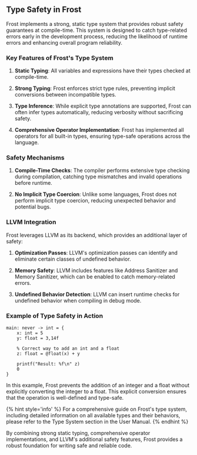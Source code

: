 ## Type Safety in Frost

Frost implements a strong, static type system that provides robust safety
guarantees at compile-time. This system is designed to catch type-related errors
early in the development process, reducing the likelihood of runtime errors and
enhancing overall program reliability.

### Key Features of Frost's Type System

1. **Static Typing**: All variables and expressions have their types checked at
   compile-time.

2. **Strong Typing**: Frost enforces strict type rules, preventing implicit
   conversions between incompatible types.

3. **Type Inference**: While explicit type annotations are supported, Frost can
   often infer types automatically, reducing verbosity without sacrificing
   safety.

4. **Comprehensive Operator Implementation**: Frost has implemented all
   operators for all built-in types, ensuring type-safe operations across the
   language.

### Safety Mechanisms

1. **Compile-Time Checks**: The compiler performs extensive type checking during
   compilation, catching type mismatches and invalid operations before runtime.

2. **No Implicit Type Coercion**: Unlike some languages, Frost does not perform
   implicit type coercion, reducing unexpected behavior and potential bugs.

### LLVM Integration

Frost leverages LLVM as its backend, which provides an additional layer of
safety:

1. **Optimization Passes**: LLVM's optimization passes can identify and
   eliminate certain classes of undefined behavior.

2. **Memory Safety**: LLVM includes features like Address Sanitizer and Memory
   Sanitizer, which can be enabled to catch memory-related errors.

3. **Undefined Behavior Detection**: LLVM can insert runtime checks for
   undefined behavior when compiling in debug mode.

### Example of Type Safety in Action

```frost
main: never -> int = {
    x: int = 5
    y: float = 3,14f
    
    % Correct way to add an int and a float
    z: float = @float(x) + y
    
    printf("Result: %f\n" z)
    0
}
```

In this example, Frost prevents the addition of an integer and a float without
explicitly converting the integer to a float. This explicit conversion ensures
that the operation is well-defined and type-safe.

<!-- deno-fmt-ignore -->
{% hint style='info' %}
For a comprehensive guide on Frost's type system, including detailed information on all available types and their behaviors, please refer to the Type System section in the User Manual.
{% endhint %}

By combining strong static typing, comprehensive operator implementations, and
LLVM's additional safety features, Frost provides a robust foundation for
writing safe and reliable code.
